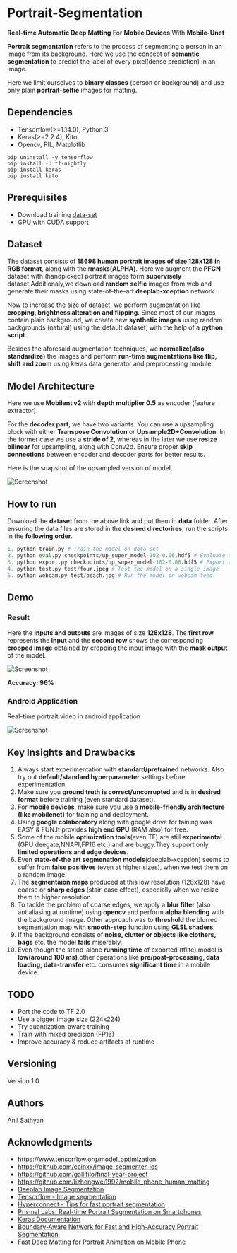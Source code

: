 # Portrait-Segmentation

**Real-time Automatic Deep Matting** For **Mobile Devices** With **Mobile-Unet**

**Portrait segmentation** refers to the process of segmenting a person in an image from its background.
Here we use the concept of **semantic segmentation** to predict the label of every pixel(dense prediction) in an image.

Here we limit ourselves to **binary classes** (person or background) and use only plain **portrait-selfie** images for matting.

## Dependencies

* Tensorflow(>=1.14.0), Python 3
* Keras(>=2.2.4), Kito
* Opencv, PIL, Matplotlib

```
pip uninstall -y tensorflow
pip install -U tf-nightly
pip install keras
pip install kito
```

## Prerequisites

* Download training [data-set](https://drive.google.com/file/d/1UBLzvcqvt_fin9Y-48I_-lWQYfYpt_6J/view?usp=sharing)
* GPU with CUDA support

## Dataset

The dataset consists of **18698 human portrait images of size 128x128 in RGB format**, along with their**masks(ALPHA)**. Here we augment the **PFCN** dataset with (handpicked) portrait  images form **supervisely** dataset.Additionaly,we download **random selfie** images from web and generate their masks using state-of-the-art **deeplab-xception** network. 

Now to increase the size of dataset, we perform augmentation like **cropping, brightness alteration and flipping**. Since most of our images contain plain background, we create new **synthetic images** using random backgrounds (natural) using the default dataset, with the help of a **python script**.

Besides the aforesaid augmentation techniques, we **normalize(also standardize)** the images and perform **run-time augmentations like flip, shift and zoom** using keras data generator and preprocessing module.

## Model Architecture

Here we use **Mobilent v2** with **depth multiplier 0.5** as encoder (feature extractor).

For the **decoder part**, we have two variants. You can use a upsampling block with either  **Transpose Convolution** or **Upsample2D+Convolution**. In the former case we use a **stride of 2**, whereas in the later we use **resize bilinear** for upsampling, along with Conv2d. Ensure proper **skip connections** between encoder and decoder parts for better results.

Here is the snapshot of the upsampled version of model.

![Screenshot](portrait_seg_small.png)

## How to run

Download the **dataset** from the above link and put them in **data** folder.
After ensuring the data files are stored in the **desired directorires**, run the scripts in the **following order**.

```python
1. python train.py # Train the model on data-set
2. python eval.py checkpoints/up_super_model-102-0.06.hdf5 # Evaluate the model on test-set
3. python export.py checkpoints/up_super_model-102-0.06.hdf5 # Export the model for deployment
4. python test.py test/four.jpeg # Test the model on a single image
5. python webcam.py test/beach.jpg # Run the model on webcam feed
```

## Demo

### Result

Here the **inputs and outputs** are images of size **128x128**.
The **first row** represents the **input** and the **second row** shows the corresponding **cropped image** obtained by cropping the input image with the **mask output** of the model.

![Screenshot](result.png)

**Accuracy: 96%**

### Android Application

Real-time portrait video in android application

![Screenshot](android_portrait.gif)

## Key Insights and Drawbacks

1. Always start experimentation with **standard/pretrained** networks. Also try out **default/standard hyperparameter** settings before experimentation.
2. Make sure you **ground truth is correct/uncorrupted** and is in **desired format** before training (even standard dataset).
3. For **mobile devices**, make sure you use a **mobile-friendly architecture (like mobilenet)** for training and deployment.
4. Using **google colaboratory** along with google drive for taining was EASY & FUN.It provides **high end GPU** (RAM also) for free.
5. Some of the mobile **optimization tools**(even TF) are still **experimental** (GPU deegate,NNAPI,FP16 etc.) and are buggy.They support only **limited operations and edge devices**.
6. Even **state-of-the art segmenation models**(deeplab-xception) seems to suffer from **false positives** (even at higher sizes), when we test them on a random image.
7. The **segmentaion maps** produced at this low resolution (128x128) have coarse or **sharp edges** (stair-case effect), especially when we resize them to higher resolution.
8. To tackle the problem of coarse edges, we apply a **blur filter** (also antialiasing at runtime) using **opencv** and perform **alpha blending** with the background image. Other approach was to **threshold** the blurred segmentation map with **smooth-step** function using **GLSL shaders**.
9. If the background consists of **noise, clutter or objects like clothers, bags**  etc. the model **fails** miserably.
10. Even though the stand-alone **running time** of exported (tflite) model is  **low(around 100 ms)**,other operations like **pre/post-processing, data loading, data-transfer** etc. consumes **significant time** in a mobile device.


## TODO

* Port the code to TF 2.0
* Use a bigger image size (224x224)
* Try quantization-aware training
* Train with mixed precision (FP16)
* Improve accuracy & reduce artifacts at runtime

## Versioning

Version 1.0

## Authors

Anil Sathyan

## Acknowledgments
* https://www.tensorflow.org/model_optimization
* https://github.com/cainxx/image-segmenter-ios
* https://github.com/gallifilo/final-year-project
* https://github.com/lizhengwei1992/mobile_phone_human_matting
*   [Deeplab Image Segmentation](https://colab.research.google.com/github/tensorflow/models/blob/master/research/deeplab/deeplab_demo.ipynb)
*   [Tensorflow - Image segmentation](https://www.tensorflow.org/beta/tutorials/images/segmentation)
*   [Hyperconnect - Tips for fast portrait segmentation](https://hyperconnect.github.io/2018/07/06/tips-for-building-fast-portrait-segmentation-network-with-tensorflow-lite.html)
* [Prismal Labs: Real-time Portrait Segmentation on Smartphones](https://blog.prismalabs.ai/real-time-portrait-segmentation-on-smartphones-39c84f1b9e66)
* [Keras Documentation](https://keras.io/)
* [Boundary-Aware Network for Fast and High-Accuracy Portrait Segmentation](https://arxiv.org/pdf/1901.03814.pdf)
* [Fast Deep Matting for Portrait Animation on Mobile Phone](https://arxiv.org/pdf/1707.08289.pdf)
